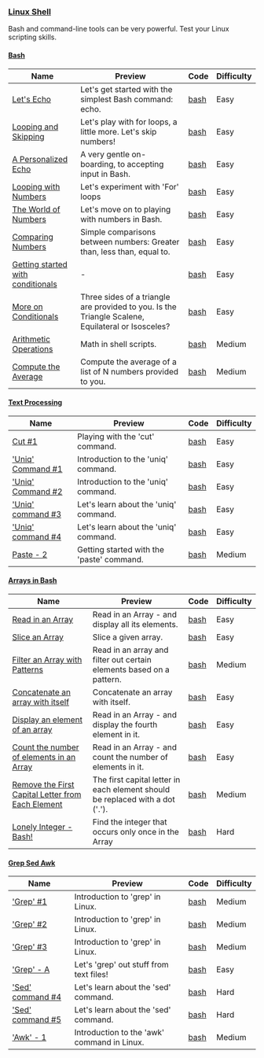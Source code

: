### [Linux Shell](https://www.hackerrank.com/domains/shell)
Bash and command-line tools can be very powerful. Test your Linux scripting skills.

#### [Bash](https://www.hackerrank.com/domains/shell/bash)

Name | Preview | Code | Difficulty
---- | ------- | ---- | ----------
[Let's Echo](https://www.hackerrank.com/challenges/bash-tutorials-lets-echo)|Let's get started with the simplest Bash command: echo.|[bash](bash/bash-tutorials-lets-echo.sh)|Easy
[Looping and Skipping](https://www.hackerrank.com/challenges/bash-tutorials---looping-and-skipping)|Let's play with for loops, a little more. Let's skip numbers!|[bash](bash/bash-tutorials---looping-and-skipping.sh)|Easy
[A Personalized Echo](https://www.hackerrank.com/challenges/bash-tutorials---a-personalized-echo)|A very gentle on-boarding, to accepting input in Bash.|[bash](bash/bash-tutorials---a-personalized-echo.sh)|Easy
[Looping with Numbers](https://www.hackerrank.com/challenges/bash-tutorials---looping-with-numbers)|Let's experiment with 'For' loops|[bash](bash/bash-tutorials---looping-with-numbers.sh)|Easy
[The World of Numbers](https://www.hackerrank.com/challenges/bash-tutorials---the-world-of-numbers)|Let's move on to playing with numbers in Bash.|[bash](bash/bash-tutorials---the-world-of-numbers.sh)|Easy
[Comparing Numbers](https://www.hackerrank.com/challenges/bash-tutorials---comparing-numbers)|Simple comparisons between numbers: Greater than, less than, equal to.|[bash](bash/bash-tutorials---comparing-numbers.sh)|Easy
[Getting started with conditionals](https://www.hackerrank.com/challenges/bash-tutorials---getting-started-with-conditionals)|-|[bash](bash/bash-tutorials---getting-started-with-conditionals.sh)|Easy
[More on Conditionals](https://www.hackerrank.com/challenges/bash-tutorials---more-on-conditionals)|Three sides of a triangle are provided to you. Is the Triangle Scalene, Equilateral or Isosceles?|[bash](bash/bash-tutorials---more-on-conditionals.sh)|Easy
[Arithmetic Operations](https://www.hackerrank.com/challenges/bash-tutorials---arithmetic-operations)|Math in shell scripts.|[bash](bash/bash-tutorials---arithmetic-operations.sh)|Medium
[Compute the Average](https://www.hackerrank.com/challenges/bash-tutorials---compute-the-average)|Compute the average of a list of N numbers provided to you.|[bash](bash/bash-tutorials---compute-the-average.sh)|Medium
#### [Text Processing](https://www.hackerrank.com/domains/shell/textpro)

Name | Preview | Code | Difficulty
---- | ------- | ---- | ----------
[Cut #1](https://www.hackerrank.com/challenges/text-processing-cut-1)|Playing with the 'cut' command.|[bash](textpro/text-processing-cut-1.sh)|Easy
['Uniq' Command #1](https://www.hackerrank.com/challenges/text-processing-in-linux-the-uniq-command-1)|Introduction to the 'uniq' command.|[bash](textpro/text-processing-in-linux-the-uniq-command-1.sh)|Easy
['Uniq' Command #2](https://www.hackerrank.com/challenges/text-processing-in-linux-the-uniq-command-2)|Introduction to the 'uniq' command.|[bash](textpro/text-processing-in-linux-the-uniq-command-2.sh)|Easy
['Uniq' command #3](https://www.hackerrank.com/challenges/text-processing-in-linux-the-uniq-command-3)|Let's learn about the 'uniq' command.|[bash](textpro/text-processing-in-linux-the-uniq-command-3.sh)|Easy
['Uniq' command #4](https://www.hackerrank.com/challenges/text-processing-in-linux-the-uniq-command-4)|Let's learn about the 'uniq' command.|[bash](textpro/text-processing-in-linux-the-uniq-command-4.sh)|Easy
[Paste - 2](https://www.hackerrank.com/challenges/paste-2)|Getting started with the 'paste' command.|[bash](textpro/paste-2.sh)|Medium
#### [Arrays in Bash](https://www.hackerrank.com/domains/shell/arrays-in-bash)

Name | Preview | Code | Difficulty
---- | ------- | ---- | ----------
[Read in an Array](https://www.hackerrank.com/challenges/bash-tutorials-read-in-an-array)|Read in an Array - and display all its elements.|[bash](arrays-in-bash/bash-tutorials-read-in-an-array.sh)|Easy
[Slice an Array](https://www.hackerrank.com/challenges/bash-tutorials-slice-an-array)|Slice a given array.|[bash](arrays-in-bash/bash-tutorials-slice-an-array.sh)|Easy
[Filter an Array with Patterns](https://www.hackerrank.com/challenges/bash-tutorials-filter-an-array-with-patterns)|Read in an array and filter out certain elements based on a pattern.|[bash](arrays-in-bash/bash-tutorials-filter-an-array-with-patterns.sh)|Medium
[Concatenate an array with itself](https://www.hackerrank.com/challenges/bash-tutorials-concatenate-an-array-with-itself)|Concatenate an array with itself.|[bash](arrays-in-bash/bash-tutorials-concatenate-an-array-with-itself.sh)|Easy
[Display an element of an array](https://www.hackerrank.com/challenges/bash-tutorials-display-the-third-element-of-an-array)|Read in an Array - and display the fourth element in it.|[bash](arrays-in-bash/bash-tutorials-display-the-third-element-of-an-array.sh)|Easy
[Count the number of elements in an Array](https://www.hackerrank.com/challenges/bash-tutorials-count-the-number-of-elements-in-an-array)|Read in an Array - and count the number of elements in it.|[bash](arrays-in-bash/bash-tutorials-count-the-number-of-elements-in-an-array.sh)|Easy
[Remove the First Capital Letter from Each Element](https://www.hackerrank.com/challenges/bash-tutorials-remove-the-first-capital-letter-from-each-array-element)|The first capital letter in each element should be replaced with a dot ('.').|[bash](arrays-in-bash/bash-tutorials-remove-the-first-capital-letter-from-each-array-element.sh)|Medium
[Lonely Integer - Bash!](https://www.hackerrank.com/challenges/lonely-integer-2)|Find the integer that occurs only once in the Array|[bash](arrays-in-bash/lonely-integer-2.sh)|Hard
#### [Grep Sed Awk](https://www.hackerrank.com/domains/shell/grep-sed-awk)

Name | Preview | Code | Difficulty
---- | ------- | ---- | ----------
['Grep' #1](https://www.hackerrank.com/challenges/text-processing-in-linux-the-grep-command-1)|Introduction to 'grep' in Linux.|[bash](grep-sed-awk/text-processing-in-linux-the-grep-command-1.sh)|Medium
['Grep' #2](https://www.hackerrank.com/challenges/text-processing-in-linux-the-grep-command-2)|Introduction to 'grep' in Linux.|[bash](grep-sed-awk/text-processing-in-linux-the-grep-command-2.sh)|Medium
['Grep' #3](https://www.hackerrank.com/challenges/text-processing-in-linux-the-grep-command-3)|Introduction to 'grep' in Linux.|[bash](grep-sed-awk/text-processing-in-linux-the-grep-command-3.sh)|Medium
['Grep' - A](https://www.hackerrank.com/challenges/text-processing-in-linux-the-grep-command-4)|Let's 'grep' out stuff from text files!|[bash](grep-sed-awk/text-processing-in-linux-the-grep-command-4.sh)|Easy
['Sed' command #4](https://www.hackerrank.com/challenges/sed-command-4)|Let's learn about the 'sed' command.|[bash](grep-sed-awk/sed-command-4.sh)|Hard
['Sed' command #5](https://www.hackerrank.com/challenges/sed-command-5)|Let's learn about the 'sed' command.|[bash](grep-sed-awk/sed-command-5.sh)|Hard
['Awk' - 1](https://www.hackerrank.com/challenges/awk-1)|Introduction to the 'awk' command in Linux.|[bash](grep-sed-awk/awk-1.sh)|Medium

